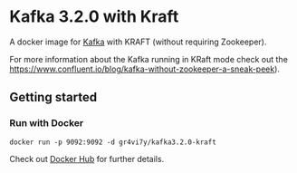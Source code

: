 # Kafka 3.2.0 with Kraft

A docker image for [Kafka](https://kafka.apache.org) with KRAFT (without requiring Zookeeper).

For more information about the Kafka running in KRaft mode check out the https://www.confluent.io/blog/kafka-without-zookeeper-a-sneak-peek).


## Getting started

### Run with Docker

```
docker run -p 9092:9092 -d gr4vi7y/kafka3.2.0-kraft
```

Check out [Docker Hub](https://hub.docker.com/r/gr4vi7y/kafka3.2.0-kraft) for further details.
